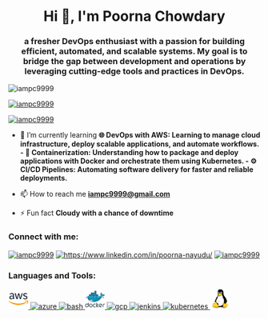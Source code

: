 <h1 align="center">Hi 👋, I'm Poorna Chowdary</h1>
<h3 align="center">a fresher DevOps enthusiast with a passion for building efficient, automated, and scalable systems. My goal is to bridge the gap between development and operations by leveraging cutting-edge tools and practices in DevOps.</h3>

<p align="left"> <img src="https://komarev.com/ghpvc/?username=iampc9999&label=Profile%20views&color=0e75b6&style=flat" alt="iampc9999" /> </p>

<p align="left"> <a href="https://github.com/ryo-ma/github-profile-trophy"><img src="https://github-profile-trophy.vercel.app/?username=iampc9999" alt="iampc9999" /></a> </p>

<p align="left"> <a href="https://twitter.com/iampc9999" target="blank"><img src="https://img.shields.io/twitter/follow/iampc9999?logo=twitter&style=for-the-badge" alt="iampc9999" /></a> </p>

- 🌱 I’m currently learning **🌐 **DevOps with AWS**: Learning to manage cloud infrastructure, deploy scalable applications, and automate workflows. - 🐳 **Containerization**: Understanding how to package and deploy applications with Docker and orchestrate them using Kubernetes. - ⚙️ **CI/CD Pipelines**: Automating software delivery for faster and reliable deployments.**

- 📫 How to reach me **iampc9999@gmail.com**

- ⚡ Fun fact **Cloudy with a chance of downtime**

<h3 align="left">Connect with me:</h3>
<p align="left">
<a href="https://twitter.com/iampc9999" target="blank"><img align="center" src="https://raw.githubusercontent.com/rahuldkjain/github-profile-readme-generator/master/src/images/icons/Social/twitter.svg" alt="iampc9999" height="30" width="40" /></a>
<a href="https://linkedin.com/in/https://www.linkedin.com/in/poorna-nayudu/" target="blank"><img align="center" src="https://raw.githubusercontent.com/rahuldkjain/github-profile-readme-generator/master/src/images/icons/Social/linked-in-alt.svg" alt="https://www.linkedin.com/in/poorna-nayudu/" height="30" width="40" /></a>
<a href="https://instagram.com/iampc9999" target="blank"><img align="center" src="https://raw.githubusercontent.com/rahuldkjain/github-profile-readme-generator/master/src/images/icons/Social/instagram.svg" alt="iampc9999" height="30" width="40" /></a>
</p>

<h3 align="left">Languages and Tools:</h3>
<p align="left"> <a href="https://aws.amazon.com" target="_blank" rel="noreferrer"> <img src="https://raw.githubusercontent.com/devicons/devicon/master/icons/amazonwebservices/amazonwebservices-original-wordmark.svg" alt="aws" width="40" height="40"/> </a> <a href="https://azure.microsoft.com/en-in/" target="_blank" rel="noreferrer"> <img src="https://www.vectorlogo.zone/logos/microsoft_azure/microsoft_azure-icon.svg" alt="azure" width="40" height="40"/> </a> <a href="https://www.gnu.org/software/bash/" target="_blank" rel="noreferrer"> <img src="https://www.vectorlogo.zone/logos/gnu_bash/gnu_bash-icon.svg" alt="bash" width="40" height="40"/> </a> <a href="https://www.docker.com/" target="_blank" rel="noreferrer"> <img src="https://raw.githubusercontent.com/devicons/devicon/master/icons/docker/docker-original-wordmark.svg" alt="docker" width="40" height="40"/> </a> <a href="https://cloud.google.com" target="_blank" rel="noreferrer"> <img src="https://www.vectorlogo.zone/logos/google_cloud/google_cloud-icon.svg" alt="gcp" width="40" height="40"/> </a> <a href="https://www.jenkins.io" target="_blank" rel="noreferrer"> <img src="https://www.vectorlogo.zone/logos/jenkins/jenkins-icon.svg" alt="jenkins" width="40" height="40"/> </a> <a href="https://kubernetes.io" target="_blank" rel="noreferrer"> <img src="https://www.vectorlogo.zone/logos/kubernetes/kubernetes-icon.svg" alt="kubernetes" width="40" height="40"/> </a> <a href="https://www.linux.org/" target="_blank" rel="noreferrer"> <img src="https://raw.githubusercontent.com/devicons/devicon/master/icons/linux/linux-original.svg" alt="linux" width="40" height="40"/> </a> </p>

